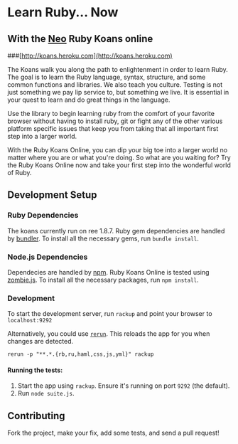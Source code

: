 # Learn Ruby... Now
## With the [Neo](http://www.neo.com) Ruby Koans online
###[http://koans.heroku.com](http://koans.heroku.com)

The Koans walk you along the path to enlightenment in order to learn Ruby. The goal is to learn the Ruby language, syntax, structure, and some common functions and libraries. We also teach you culture. Testing is not just something we pay lip service to, but something we live. It is essential in your quest to learn and do great things in the language.

Use the library to begin learning ruby from the comfort of your favorite browser without
having to install ruby, git or fight any of the other various platform specific issues
that keep you from taking that all important first step into a larger world.

With the Ruby Koans Online, you can dip your big toe into a larger world no matter
where you are or what you're doing. So what are you waiting for? Try the Ruby Koans
Online now and take your first step into the wonderful world of Ruby.

## Development Setup

### Ruby Dependencies

The koans currently run on ree 1.8.7. Ruby gem dependencies are handled by [bundler](http://gembulder.com). To install all the necessary gems, run `bundle install`.

### Node.js Dependencies

Dependecies are handled by [npm](http://npmjs.org/). Ruby Koans Online is tested using [zombie.js](http://zombie.labnotes.org/). To install all the necessary packages, run `npm install`.

### Development

To start the development server, run `rackup` and point your browser to `localhost:9292`

Alternatively, you could use [`rerun`](https://rubygems.org/gems/rerun). This reloads the app for you when changes are detected.

`rerun -p "**.*.{rb,ru,haml,css,js,yml}" rackup`

#### Running the tests:

1. Start the app using `rackup`. Ensure it's running on port `9292` (the default).
2. Run `node suite.js`.

## Contributing

Fork the project, make your fix, add some tests, and send a pull request!
